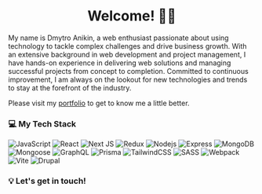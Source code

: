 <h1 align="center">Welcome! 👋🏻</h1>

My name is Dmytro Anikin, a web enthusiast passionate about using technology to tackle complex challenges and drive business growth. With an extensive background in web development and project management, I have hands-on experience in delivering web solutions and managing successful projects from concept to completion. Committed to continuous improvement, I am always on the lookout for new technologies and trends to stay at the forefront of the industry.

Please visit my [portfolio](https://dimianni.github.io/) to get to know me a little better.

### 💻 My Tech Stack 

![JavaScript](https://img.shields.io/badge/-JavaScript-grey?style=for-the-badge&logo=javascript)
![React](https://img.shields.io/badge/-React-grey?style=for-the-badge&logo=react)
![Next JS](https://img.shields.io/badge/-next.js-grey?style=for-the-badge&logo=nextdotjs)
![Redux](https://img.shields.io/badge/-Redux-grey?style=for-the-badge&logo=redux)
![Nodejs](https://img.shields.io/badge/-Nodejs-grey?style=for-the-badge&logo=Node.js&logoColor=339933)
![Express](https://img.shields.io/badge/-Express-grey?style=for-the-badge&logo=express)
![MongoDB](https://img.shields.io/badge/-MongoDB-grey?style=for-the-badge&logo=mongodb)
![Mongoose](https://img.shields.io/badge/-Mongoose-grey?style=for-the-badge&logo=mongoose)
![GraphQL](https://img.shields.io/badge/-graphql-grey?style=for-the-badge&logo=graphql)
![Prisma](https://img.shields.io/badge/-Prisma-grey?style=for-the-badge&logo=prisma)
![TailwindCSS](https://img.shields.io/badge/-tailwindcss-grey?style=for-the-badge&logo=tailwindcss)
![SASS](https://img.shields.io/badge/-SASS-grey?style=for-the-badge&logo=sass)
![Webpack](https://img.shields.io/badge/-Webpack-grey?style=for-the-badge&logo=webpack)
![Vite](https://img.shields.io/badge/-vite-grey?style=for-the-badge&logo=vite)
![Drupal](https://img.shields.io/badge/-Drupal-grey?style=for-the-badge&logo=drupal)

### 💡 Let's get in touch!

<a href="mailto:dmytro.anikin@gmail.com">
  <img align="left" alt="" src="https://img.shields.io/badge/-gmail-grey?style=for-the-badge&logo=gmail" />
</a>

<a href="https://www.linkedin.com/in/dimianni/">
  <img align="left" alt="" src="https://img.shields.io/badge/-linkedin-grey?style=for-the-badge&logo=linkedin" />
</a>
